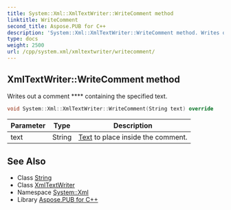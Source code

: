 ```yaml
---
title: System::Xml::XmlTextWriter::WriteComment method
linktitle: WriteComment
second_title: Aspose.PUB for C++
description: 'System::Xml::XmlTextWriter::WriteComment method. Writes out a comment  containing the specified text in C++.'
type: docs
weight: 2500
url: /cpp/system.xml/xmltextwriter/writecomment/
---
```

## XmlTextWriter::WriteComment method


Writes out a comment **** containing the specified text.

```cpp
void System::Xml::XmlTextWriter::WriteComment(String text) override
```


| Parameter | Type | Description |
| --- | --- | --- |
| text | String | [Text](../../../system.text/) to place inside the comment. |

## See Also

* Class [String](../../../system/string/)
* Class [XmlTextWriter](../)
* Namespace [System::Xml](../../)
* Library [Aspose.PUB for C++](../../../)
